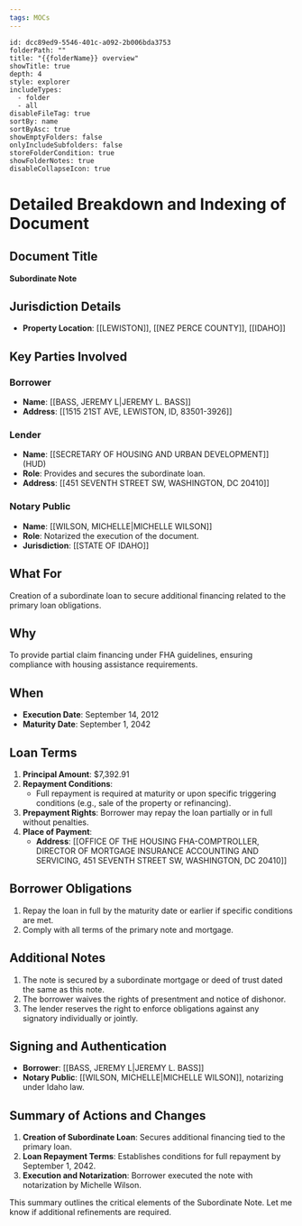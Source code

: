 ```yaml
---
tags: MOCs
---
```

```folder-overview
id: dcc89ed9-5546-401c-a092-2b006bda3753
folderPath: ""
title: "{{folderName}} overview"
showTitle: true
depth: 4
style: explorer
includeTypes:
  - folder
  - all
disableFileTag: true
sortBy: name
sortByAsc: true
showEmptyFolders: false
onlyIncludeSubfolders: false
storeFolderCondition: true
showFolderNotes: true
disableCollapseIcon: true
```

# Detailed Breakdown and Indexing of Document

## Document Title
**Subordinate Note**

## Jurisdiction Details
- **Property Location**: [[LEWISTON]], [[NEZ PERCE COUNTY]], [[IDAHO]]

## Key Parties Involved
### Borrower
- **Name**: [[BASS, JEREMY L|JEREMY L. BASS]]
- **Address**: [[1515 21ST AVE, LEWISTON, ID, 83501-3926]]

### Lender
- **Name**: [[SECRETARY OF HOUSING AND URBAN DEVELOPMENT]] (HUD)
- **Role**: Provides and secures the subordinate loan.
- **Address**: [[451 SEVENTH STREET SW, WASHINGTON, DC 20410]]

### Notary Public
- **Name**: [[WILSON, MICHELLE|MICHELLE WILSON]]
- **Role**: Notarized the execution of the document.
- **Jurisdiction**: [[STATE OF IDAHO]]

## What For
Creation of a subordinate loan to secure additional financing related to the primary loan obligations.

## Why
To provide partial claim financing under FHA guidelines, ensuring compliance with housing assistance requirements.

## When
- **Execution Date**: September 14, 2012
- **Maturity Date**: September 1, 2042

## Loan Terms
1. **Principal Amount**: $7,392.91
2. **Repayment Conditions**:
   - Full repayment is required at maturity or upon specific triggering conditions (e.g., sale of the property or refinancing).
3. **Prepayment Rights**: Borrower may repay the loan partially or in full without penalties.
4. **Place of Payment**:
   - **Address**: [[OFFICE OF THE HOUSING FHA-COMPTROLLER, DIRECTOR OF MORTGAGE INSURANCE ACCOUNTING AND SERVICING, 451 SEVENTH STREET SW, WASHINGTON, DC 20410]]

## Borrower Obligations
1. Repay the loan in full by the maturity date or earlier if specific conditions are met.
2. Comply with all terms of the primary note and mortgage.

## Additional Notes
1. The note is secured by a subordinate mortgage or deed of trust dated the same as this note.
2. The borrower waives the rights of presentment and notice of dishonor.
3. The lender reserves the right to enforce obligations against any signatory individually or jointly.

## Signing and Authentication
- **Borrower**: [[BASS, JEREMY L|JEREMY L. BASS]]
- **Notary Public**: [[WILSON, MICHELLE|MICHELLE WILSON]], notarizing under Idaho law.

## Summary of Actions and Changes
1. **Creation of Subordinate Loan**: Secures additional financing tied to the primary loan.
2. **Loan Repayment Terms**: Establishes conditions for full repayment by September 1, 2042.
3. **Execution and Notarization**: Borrower executed the note with notarization by Michelle Wilson.

This summary outlines the critical elements of the Subordinate Note. Let me know if additional refinements are required.
